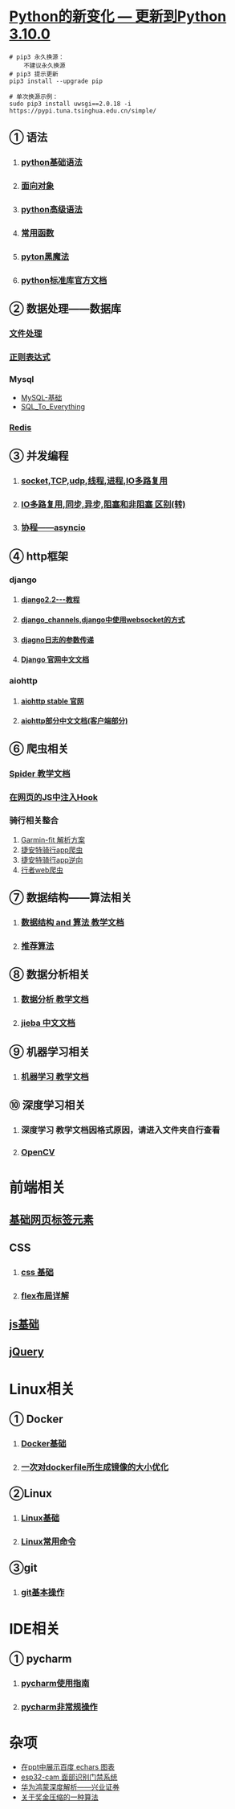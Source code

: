 # [Python的新变化 — 更新到Python 3.10.0 ](https://docs.python.org/zh-cn/3.10/whatsnew/index.html)

```shell
# pip3 永久换源：
	不建议永久换源
# pip3 提示更新
pip3 install --upgrade pip

# 单次换源示例：
sudo pip3 install uwsgi==2.0.18 -i https://pypi.tuna.tsinghua.edu.cn/simple/
```



## ①  语法

1. ###  [python基础语法](./python/python3.6基础语法.md)

2. ###  [面向对象](./python/面向对象.md)

3. ###  [python高级语法](./python/Python高级语法.md)

4. ###  [常用函数](./python/Python常用函数.md)

4. ### [pyton黑魔法](./python/python黑魔法.md)

4. ### [python标准库官方文档](https://docs.python.org/3/library/functions.html)




## ②  数据处理——数据库

### [文件处理](./python/文件处理.md)

### [正则表达式](./python/正则表达式.md)

### Mysql

- [MySQL-基础](./python/MySQL.md)
- [SQL_To_Everything](./python/SQL_To_Everything.md)



### [Redis](./python/redis基础教程.md)

## ③  并发编程

1. ###  [socket,TCP,udp,线程,进程,IO多路复用](./python/网络并发编程.md)

2. ###  [IO多路复用,同步,异步,阻塞和非阻塞 区别(转)](./python/IO同步异步的区别.md)

3. ###  [协程——asyncio](./python/协程——async.md)




## ④  http框架

### django

1. #### [django2.2---教程](./python/Djnago2.2.md)

2. #### [django_channels,django中使用websocket的方式](./python/django_channels.md)

3. ####  [djagno日志的参数传递](./python/djagno日志的参数传递.md)

4. ####  [Django 官网中文文档 ](https://docs.djangoproject.com/zh-hans/3.2/)



### aiohttp

1. ####  [aiohttp stable 官网](https://docs.aiohttp.org/en/stable/)

2. ####  [aiohttp部分中文文档(客户端部分)](./python/aiohttp部分中文文档.md)




## ⑥  爬虫相关

###  [Spider  教学文档](./python/spider.md)

### [在网页的JS中注入Hook](./python/在网页的JS中注入Hook.md)

### 骑行相关整合

1. [Garmin-fit 解析方案](./python/Garmin-fit-parse方案.md)
1. [捷安特骑行app爬虫](./python/捷安特骑行app爬虫.md)
1. [捷安特骑行app逆向](./python/捷安特骑行app逆向.md)
1. [行者web爬虫](./python/行者web爬虫.md)




## ⑦  数据结构——算法相关

1. ###  [数据结构 and 算法  教学文档](./python/数据结构.md)

2. ###  [推荐算法](./python/部分算法文档/推荐算法——向量空间__陈煜文.pptx)




## ⑧  数据分析相关

1. ###  [数据分析  教学文档](./python/数据分析.md)

2. ###  [jieba 中文文档](./python/jieba.md)




## ⑨ 机器学习相关

1. ### [机器学习  教学文档](./python/机器学习.md)




## ⑩  深度学习相关

1. ###  深度学习	教学文档因格式原因，请进入文件夹自行查看

2. ###  [OpenCV](./python/OpenCV.md)




# 前端相关

##  [基础网页标签元素](./前端/基础网页标签元素.md)

## CSS

1. ### [css 基础](./前端/css.md)

2. ### [flex布局详解](./前端/flex布局详解.md)

##  [js基础](./前端/js基础.md)

## [jQuery](./前端/jQuery.md)



# Linux相关

## ① Docker

1. ### [Docker基础](./python/Docker手册.md)

2. ### [一次对dockerfile所生成镜像的大小优化](./python/一次对dockerfile所生成镜像的大小优化.md)


## ②Linux

1. ### [Linux基础](./python/Linux基础.md)

2. ### [Linux常用命令](./python/linux常用命令.md)


## ③git

1. ### [git基本操作](./python/git基础.md)






# IDE相关

## ① pycharm

1. ### [pycharm使用指南](./python/pycharm完全使用指南.md)

2. ### [pycharm非常规操作](./python/pycharm非常规操作.md)

    

# 杂项

- [在ppt中展示百度 echars 图表](./python/PPT中展示Echarts图表.md)
- [esp32-cam 面部识别门禁系统](./python/esp32cam人脸识别门禁系统.md)
- [华为鸿蒙深度解析——兴业证券](./information/华为鸿蒙深度解析.pdf)
- [关于奖金压缩的一种算法](./python/关于奖金压缩的一种算法.md)

